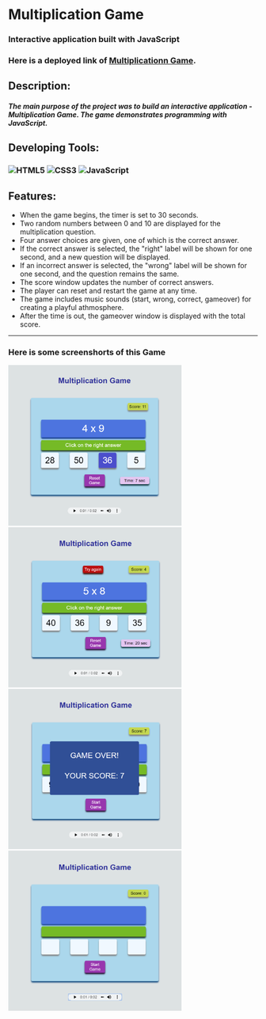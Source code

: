 # Multiplication Game

### Interactive application built with JavaScript
### Here is a deployed link of [Multiplicationn Game](https://multiplication-game-as.netlify.app/).


## Description:

##### The main purpose of the project was to build an interactive application - Multiplication Game. The game demonstrates programming with JavaScript.</p>

## Developing Tools:

### ![HTML5](https://img.shields.io/badge/html5-%23E34F26.svg?style=for-the-badge&logo=html5&logoColor=white) ![CSS3](https://img.shields.io/badge/css3-%231572B6.svg?style=for-the-badge&logo=css3&logoColor=white) ![JavaScript](https://img.shields.io/badge/javascript-%23323330.svg?style=for-the-badge&logo=javascript&logoColor=%23F7DF1E) 

## Features:

<ul>
    <li> When the game begins, the timer is set to 30 seconds.</li>
     <li>Two random numbers between 0 and 10 are displayed for the multiplication question.</li>
     <li>Four answer choices are given, one of which is the correct answer.</li>
     <li>If the correct answer is selected, the "right" label will be shown for one second, and a new question will be displayed.</li>
     <li>If an incorrect answer is selected, the "wrong" label will be shown for one second, and the question remains the same. </li>
     <li>The score window updates the number of correct answers. </li>                       
     <li>The player can reset and restart the game at any time.</li>
     <li>The game includes music sounds (start, wrong, correct, gameover) for creating a playful athmosphere.</li>
     <li>After the time is out, the gameover window is displayed with the total score.</li>
 </ul>
    
    
--- 
### Here is some screenshorts of this Game
<img src="screenshots/multiplicationscreen1.png" width="350px">
<img src="screenshots/multiplicationscreen2.png" width="350px">
<img src="screenshots/multiplicationscreen3.png" width="350px">
<img src="screenshots/multiplicationscreen4.png" width="350px">
